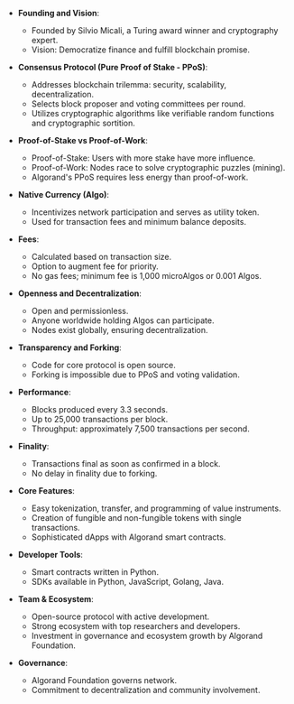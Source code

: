 - **Founding and Vision**: 
  - Founded by Silvio Micali, a Turing award winner and cryptography expert.
  - Vision: Democratize finance and fulfill blockchain promise.

- **Consensus Protocol (Pure Proof of Stake - PPoS)**:
  - Addresses blockchain trilemma: security, scalability, decentralization.
  - Selects block proposer and voting committees per round.
  - Utilizes cryptographic algorithms like verifiable random functions and cryptographic sortition.

- **Proof-of-Stake vs Proof-of-Work**:
  - Proof-of-Stake: Users with more stake have more influence.
  - Proof-of-Work: Nodes race to solve cryptographic puzzles (mining).
  - Algorand's PPoS requires less energy than proof-of-work.

- **Native Currency (Algo)**:
  - Incentivizes network participation and serves as utility token.
  - Used for transaction fees and minimum balance deposits.

- **Fees**:
  - Calculated based on transaction size.
  - Option to augment fee for priority.
  - No gas fees; minimum fee is 1,000 microAlgos or 0.001 Algos.

- **Openness and Decentralization**:
  - Open and permissionless.
  - Anyone worldwide holding Algos can participate.
  - Nodes exist globally, ensuring decentralization.

- **Transparency and Forking**:
  - Code for core protocol is open source.
  - Forking is impossible due to PPoS and voting validation.

- **Performance**:
  - Blocks produced every 3.3 seconds.
  - Up to 25,000 transactions per block.
  - Throughput: approximately 7,500 transactions per second.

- **Finality**:
  - Transactions final as soon as confirmed in a block.
  - No delay in finality due to forking.

- **Core Features**:
  - Easy tokenization, transfer, and programming of value instruments.
  - Creation of fungible and non-fungible tokens with single transactions.
  - Sophisticated dApps with Algorand smart contracts.

- **Developer Tools**:
  - Smart contracts written in Python.
  - SDKs available in Python, JavaScript, Golang, Java.

- **Team & Ecosystem**:
  - Open-source protocol with active development.
  - Strong ecosystem with top researchers and developers.
  - Investment in governance and ecosystem growth by Algorand Foundation.

- **Governance**:
  - Algorand Foundation governs network.
  - Commitment to decentralization and community involvement.
